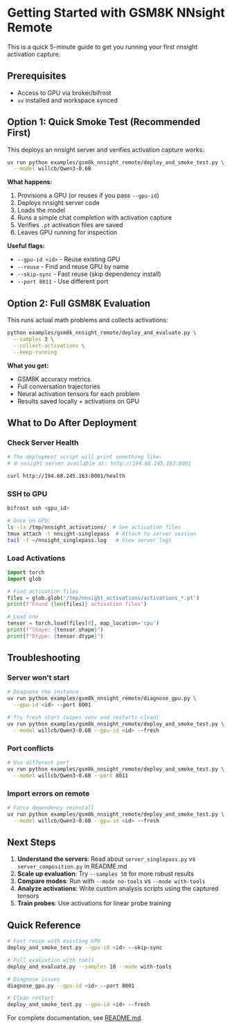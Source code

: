 # Getting Started with GSM8K NNsight Remote

This is a quick 5-minute guide to get you running your first nnsight activation capture.

## Prerequisites

- Access to GPU via broker/bifrost
- `uv` installed and workspace synced

## Option 1: Quick Smoke Test (Recommended First)

This deploys an nnsight server and verifies activation capture works:

```bash
uv run python examples/gsm8k_nnsight_remote/deploy_and_smoke_test.py \
  --model willcb/Qwen3-0.6B
```

**What happens:**
1. Provisions a GPU (or reuses if you pass `--gpu-id`)
2. Deploys nnsight server code
3. Loads the model
4. Runs a simple chat completion with activation capture
5. Verifies `.pt` activation files are saved
6. Leaves GPU running for inspection

**Useful flags:**
- `--gpu-id <id>` - Reuse existing GPU
- `--reuse` - Find and reuse GPU by name
- `--skip-sync` - Fast reuse (skip dependency install)
- `--port 8011` - Use different port

## Option 2: Full GSM8K Evaluation

This runs actual math problems and collects activations:

```bash
python examples/gsm8k_nnsight_remote/deploy_and_evaluate.py \
  --samples 3 \
  --collect-activations \
  --keep-running
```

**What you get:**
- GSM8K accuracy metrics
- Full conversation trajectories
- Neural activation tensors for each problem
- Results saved locally + activations on GPU

## What to Do After Deployment

### Check Server Health
```bash
# The deployment script will print something like:
# 🌐 nnsight server available at: http://194.68.245.163:8001

curl http://194.68.245.163:8001/health
```

### SSH to GPU
```bash
bifrost ssh <gpu_id>

# Once on GPU:
ls -la /tmp/nnsight_activations/  # See activation files
tmux attach -t nnsight-singlepass  # Attach to server session
tail -f ~/nnsight_singlepass.log   # View server logs
```

### Load Activations
```python
import torch
import glob

# Find activation files
files = glob.glob('/tmp/nnsight_activations/activations_*.pt')
print(f"Found {len(files)} activation files")

# Load one
tensor = torch.load(files[0], map_location='cpu')
print(f"Shape: {tensor.shape}")
print(f"Dtype: {tensor.dtype}")
```

## Troubleshooting

### Server won't start
```bash
# Diagnose the instance
uv run python examples/gsm8k_nnsight_remote/diagnose_gpu.py \
  --gpu-id <id> --port 8001

# Try fresh start (wipes venv and restarts clean)
uv run python examples/gsm8k_nnsight_remote/deploy_and_smoke_test.py \
  --model willcb/Qwen3-0.6B --gpu-id <id> --fresh
```

### Port conflicts
```bash
# Use different port
uv run python examples/gsm8k_nnsight_remote/deploy_and_smoke_test.py \
  --model willcb/Qwen3-0.6B --port 8011
```

### Import errors on remote
```bash
# Force dependency reinstall
uv run python examples/gsm8k_nnsight_remote/deploy_and_smoke_test.py \
  --model willcb/Qwen3-0.6B --gpu-id <id> --fresh
```

## Next Steps

1. **Understand the servers**: Read about `server_singlepass.py` vs `server_composition.py` in README.md
2. **Scale up evaluation**: Try `--samples 50` for more robust results
3. **Compare modes**: Run with `--mode no-tools` vs `--mode with-tools`
4. **Analyze activations**: Write custom analysis scripts using the captured tensors
5. **Train probes**: Use activations for linear probe training

## Quick Reference

```bash
# Fast reuse with existing GPU
deploy_and_smoke_test.py --gpu-id <id> --skip-sync

# Full evaluation with tools
deploy_and_evaluate.py --samples 10 --mode with-tools

# Diagnose issues
diagnose_gpu.py --gpu-id <id> --port 8001

# Clean restart
deploy_and_smoke_test.py --gpu-id <id> --fresh
```

For complete documentation, see [README.md](README.md).